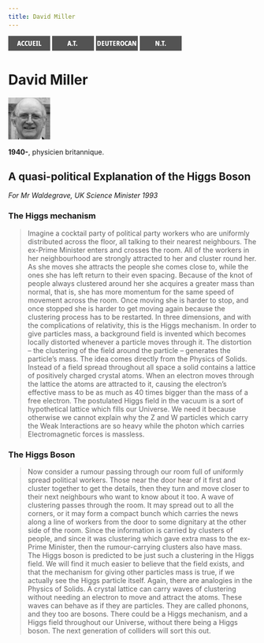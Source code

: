 ```yaml
---
title: David Miller
---
```

[<img src="/images/accueil.png">](/)
[<img src="/images/ancientestament.png">](/pages/ancientestament.html)
[<img src="/images/deuterocanoniques.png">](/pages/deuterocanoniques.html)
[<img src="/images/nouveautestament.png">](/pages/nouveautestament.html)

# David Miller

[<img src="/images/davidmiller.png">](http://www.hep.ucl.ac.uk/~djm/)

**1940-**, physicien britannique.


## A quasi-political Explanation of the Higgs Boson <a name="arkhe"></a>
*For Mr Waldegrave, UK Science Minister 1993*

### The Higgs mechanism

>Imagine a cocktail party of political party workers who are uniformly distributed across the floor, all talking to their nearest neighbours. The ex-Prime Minister enters and crosses the room. All of the workers in her neighbourhood are strongly attracted to her and cluster round her. As she moves she attracts the people she comes close to, while the ones she has left return to their even spacing. Because of the knot of people always clustered around her she acquires a greater mass than normal, that is, she has more momentum for the same speed of movement across the room. Once moving she is harder to stop, and once stopped she is harder to get moving again because the clustering process has to be restarted. In three dimensions, and with the complications of relativity, this is the Higgs mechanism. In order to give particles mass, a background field is invented which becomes locally distorted whenever a particle moves through it. The distortion – the clustering of the field around the particle – generates the particle’s mass. The idea comes directly from the Physics of Solids. Instead of a field spread throughout all space a solid contains a lattice of positively charged crystal atoms. When an electron moves through the lattice the atoms are attracted to it, causing the electron’s effective mass to be as much as 40 times bigger than the mass of a free electron. The postulated Higgs field in the vacuum is a sort of hypothetical lattice which fills our Universe. We need it because otherwise we cannot explain why the Z and W particles which carry the Weak Interactions are so heavy while the photon which carries Electromagnetic forces is massless.

### The Higgs Boson

>Now consider a rumour passing through our room full of uniformly spread political workers. Those near the door hear of it first and cluster together to get the details, then they turn and move closer to their next neighbours who want to know about it too. A wave of clustering passes through the room. It may spread out to all the corners, or it may form a compact bunch which carries the news along a line of workers from the door to some dignitary at the other side of the room. Since the information is carried by clusters of people, and since it was clustering which gave extra mass to the ex-Prime Minister, then the rumour-carrying clusters also have mass. The Higgs boson is predicted to be just such a clustering in the Higgs field. We will find it much easier to believe that the field exists, and that the mechanism for giving other particles mass is true, if we actually see the Higgs particle itself. Again, there are analogies in the Physics of Solids. A crystal lattice can carry waves of clustering without needing an electron to move and attract the atoms. These waves can behave as if they are particles. They are called phonons, and they too are bosons. There could be a Higgs mechanism, and a Higgs field throughout our Universe, without there being a Higgs boson. The next generation of colliders will sort this out.

